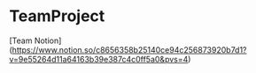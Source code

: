 # TeamProject

[Team Notion] (https://www.notion.so/c8656358b25140ce94c256873920b7d1?v=9e55264d11a64163b39e387c4c0ff5a0&pvs=4)